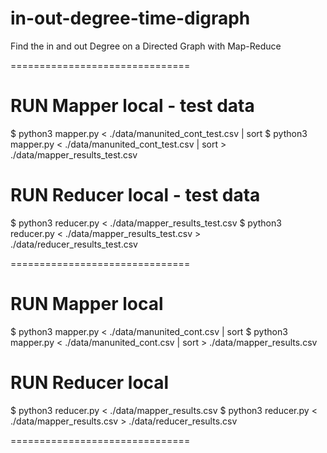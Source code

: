 # in-out-degree-time-digraph
Find the in and out Degree on a Directed Graph with Map-Reduce

===============================

# RUN Mapper local - test data
$ python3 mapper.py < ./data/manunited_cont_test.csv | sort
$ python3 mapper.py <  ./data/manunited_cont_test.csv | sort > ./data/mapper_results_test.csv

# RUN Reducer local - test data
$ python3 reducer.py < ./data/mapper_results_test.csv
$ python3 reducer.py < ./data/mapper_results_test.csv  > ./data/reducer_results_test.csv

===============================

# RUN Mapper local
$ python3 mapper.py < ./data/manunited_cont.csv | sort
$ python3 mapper.py <  ./data/manunited_cont.csv | sort > ./data/mapper_results.csv

# RUN Reducer local
$ python3 reducer.py < ./data/mapper_results.csv
$ python3 reducer.py < ./data/mapper_results.csv  > ./data/reducer_results.csv

===============================

